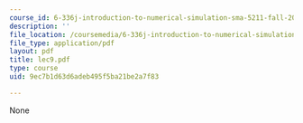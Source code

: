 ```yaml
---
course_id: 6-336j-introduction-to-numerical-simulation-sma-5211-fall-2003
description: ''
file_location: /coursemedia/6-336j-introduction-to-numerical-simulation-sma-5211-fall-2003/9ec7b1d63d6adeb495f5ba21be2a7f83_lec9.pdf
file_type: application/pdf
layout: pdf
title: lec9.pdf
type: course
uid: 9ec7b1d63d6adeb495f5ba21be2a7f83

---
```

None